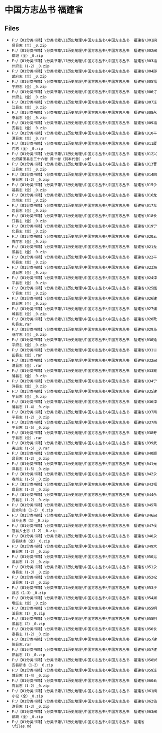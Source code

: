 # 中国方志丛书  福建省

## Files

- `F:/【01分类书籍】\分类书籍\11历史地理\中国方志丛书\中国方志丛书  福建省\001闽侯县志（全）_0.zip`
- `F:/【01分类书籍】\分类书籍\11历史地理\中国方志丛书\中国方志丛书  福建省\002闽都记（全）_0.zip`
- `F:/【01分类书籍】\分类书籍\11历史地理\中国方志丛书\中国方志丛书  福建省\003福州府志（1-2）_0.zip`
- `F:/【01分类书籍】\分类书籍\11历史地理\中国方志丛书\中国方志丛书  福建省\004邵武府志（全）_0.zip`
- `F:/【01分类书籍】\分类书籍\11历史地理\中国方志丛书\中国方志丛书  福建省\005福宁府志（全）_0.zip`
- `F:/【01分类书籍】\分类书籍\11历史地理\中国方志丛书\中国方志丛书  福建省\006汀州府志（全）_0.zip`
- `F:/【01分类书籍】\分类书籍\11历史地理\中国方志丛书\中国方志丛书  福建省\007连江县志（全）_0.zip`
- `F:/【01分类书籍】\分类书籍\11历史地理\中国方志丛书\中国方志丛书  福建省\008永泰县志（全）_0.zip`
- `F:/【01分类书籍】\分类书籍\11历史地理\中国方志丛书\中国方志丛书  福建省\009福安县志（全）_0.zip`
- `F:/【01分类书籍】\分类书籍\11历史地理\中国方志丛书\中国方志丛书  福建省\010平潭县志（全）_0.rar`
- `F:/【01分类书籍】\分类书籍\11历史地理\中国方志丛书\中国方志丛书  福建省\011厦门志（全）_0.zip`
- `F:/【01分类书籍】\分类书籍\11历史地理\中国方志丛书\中国方志丛书  福建省\012兴化府莆田县志三十六卷 首一卷（别本代替）.pdf`
- `F:/【01分类书籍】\分类书籍\11历史地理\中国方志丛书\中国方志丛书  福建省\013晋江县志（全）_0.zip`
- `F:/【01分类书籍】\分类书籍\11历史地理\中国方志丛书\中国方志丛书  福建省\014同安县志（1-2）_0.zip`
- `F:/【01分类书籍】\分类书籍\11历史地理\中国方志丛书\中国方志丛书  福建省\015永福县志（全）_0.zip`
- `F:/【01分类书籍】\分类书籍\11历史地理\中国方志丛书\中国方志丛书  福建省\016龙岩州志（全）_0.zip`
- `F:/【01分类书籍】\分类书籍\11历史地理\中国方志丛书\中国方志丛书  福建省\017龙岩县志（全）_0.zip`
- `F:/【01分类书籍】\分类书籍\11历史地理\中国方志丛书\中国方志丛书  福建省\018长汀县志（全）_0.zip`
- `F:/【01分类书籍】\分类书籍\11历史地理\中国方志丛书\中国方志丛书  福建省\019宁化县志（全）_0.zip`
- `F:/【01分类书籍】\分类书籍\11历史地理\中国方志丛书\中国方志丛书  福建省\020云霄厅志（全）_0.zip`
- `F:/【01分类书籍】\分类书籍\11历史地理\中国方志丛书\中国方志丛书  福建省\021龙溪县志（全）_0.zip`
- `F:/【01分类书籍】\分类书籍\11历史地理\中国方志丛书\中国方志丛书  福建省\022平和县志（全）_0.zip`
- `F:/【01分类书籍】\分类书籍\11历史地理\中国方志丛书\中国方志丛书  福建省\023海澄县志（全）_0.zip`
- `F:/【01分类书籍】\分类书籍\11历史地理\中国方志丛书\中国方志丛书  福建省\024漳平县志（全）_0.zip`
- `F:/【01分类书籍】\分类书籍\11历史地理\中国方志丛书\中国方志丛书  福建省\025瓯宁县志（全）_0.zip`
- `F:/【01分类书籍】\分类书籍\11历史地理\中国方志丛书\中国方志丛书  福建省\026建瓯县志（全）_0.zip`
- `F:/【01分类书籍】\分类书籍\11历史地理\中国方志丛书\中国方志丛书  福建省\027浦城县志（全）_0.zip`
- `F:/【01分类书籍】\分类书籍\11历史地理\中国方志丛书\中国方志丛书  福建省\028政和县志.rar`
- `F:/【01分类书籍】\分类书籍\11历史地理\中国方志丛书\中国方志丛书  福建省\029马巷厅志（全）_0.zip`
- `F:/【01分类书籍】\分类书籍\11历史地理\中国方志丛书\中国方志丛书  福建省\030延平府志（全）_0.zip`
- `F:/【01分类书籍】\分类书籍\11历史地理\中国方志丛书\中国方志丛书  福建省\031古田县志（全）.rar`
- `F:/【01分类书籍】\分类书籍\11历史地理\中国方志丛书\中国方志丛书  福建省\032闽清县志（全）.rar`
- `F:/【01分类书籍】\分类书籍\11历史地理\中国方志丛书\中国方志丛书  福建省\033霞浦县志（全）_0.zip`
- `F:/【01分类书籍】\分类书籍\11历史地理\中国方志丛书\中国方志丛书  福建省\034宁洋县志（全）_0.zip`
- `F:/【01分类书籍】\分类书籍\11历史地理\中国方志丛书\中国方志丛书  福建省\035建宁县志（全）_0.zip`
- `F:/【01分类书籍】\分类书籍\11历史地理\中国方志丛书\中国方志丛书  福建省\036漳浦县志（1-4）_0.zip`
- `F:/【01分类书籍】\分类书籍\11历史地理\中国方志丛书\中国方志丛书  福建省\037南平县志（1-2）_0.zip`
- `F:/【01分类书籍】\分类书籍\11历史地理\中国方志丛书\中国方志丛书  福建省\037南平县志（3-5）_0.zip`
- `F:/【01分类书籍】\分类书籍\11历史地理\中国方志丛书\中国方志丛书  福建省\038寿宁县志（全）.rar`
- `F:/【01分类书籍】\分类书籍\11历史地理\中国方志丛书\中国方志丛书  福建省\039武夷山志（1-5）_0.rar`
- `F:/【01分类书籍】\分类书籍\11历史地理\中国方志丛书\中国方志丛书  福建省\040顺昌县志（1-2）_0.zip`
- `F:/【01分类书籍】\分类书籍\11历史地理\中国方志丛书\中国方志丛书  福建省\041光泽县志（1-5）_0.zip`
- `F:/【01分类书籍】\分类书籍\11历史地理\中国方志丛书\中国方志丛书  福建省\042永春州志（1-5）_0.zip`
- `F:/【01分类书籍】\分类书籍\11历史地理\中国方志丛书\中国方志丛书  福建省\043福鼎县志（1-3）_0.zip`
- `F:/【01分类书籍】\分类书籍\11历史地理\中国方志丛书\中国方志丛书  福建省\044永安县志（1-2）_0.zip`
- `F:/【01分类书籍】\分类书籍\11历史地理\中国方志丛书\中国方志丛书  福建省\045莆田水利志（1-2）_0.zip`
- `F:/【01分类书籍】\分类书籍\11历史地理\中国方志丛书\中国方志丛书  福建省\046闽县乡土志（1）_0.zip`
- `F:/【01分类书籍】\分类书籍\11历史地理\中国方志丛书\中国方志丛书  福建省\047侯官县乡土志（1-2）_0.zip`
- `F:/【01分类书籍】\分类书籍\11历史地理\中国方志丛书\中国方志丛书  福建省\048永安县续志（全）_0.zip`
- `F:/【01分类书籍】\分类书籍\11历史地理\中国方志丛书\中国方志丛书  福建省\049大田县志（1-2）_0.zip`
- `F:/【01分类书籍】\分类书籍\11历史地理\中国方志丛书\中国方志丛书  福建省\050尤溪县志（1-2）_0.zip`
- `F:/【01分类书籍】\分类书籍\11历史地理\中国方志丛书\中国方志丛书  福建省\051永春县志（1-3）_0.zip`
- `F:/【01分类书籍】\分类书籍\11历史地理\中国方志丛书\中国方志丛书  福建省\052松溪县志（1-2）_0.zip`
- `F:/【01分类书籍】\分类书籍\11历史地理\中国方志丛书\中国方志丛书  福建省\053沙县志（1-3）_0.zip`
- `F:/【01分类书籍】\分类书籍\11历史地理\中国方志丛书\中国方志丛书  福建省\054周墩区志（全）_0.zip`
- `F:/【01分类书籍】\分类书籍\11历史地理\中国方志丛书\中国方志丛书  福建省\055明溪县志（1）_0.zip`
- `F:/【01分类书籍】\分类书籍\11历史地理\中国方志丛书\中国方志丛书  福建省\055明溪县志（2）_0.zip`
- `F:/【01分类书籍】\分类书籍\11历史地理\中国方志丛书\中国方志丛书  福建省\056长泰县志（1-2）_0.zip`
- `F:/【01分类书籍】\分类书籍\11历史地理\中国方志丛书\中国方志丛书  福建省\057建阳县志.rar`
- `F:/【01分类书籍】\分类书籍\11历史地理\中国方志丛书\中国方志丛书  福建省\057建阳县志（1）_0.zip`
- `F:/【01分类书籍】\分类书籍\11历史地理\中国方志丛书\中国方志丛书  福建省\058崇安县新志（1-2）_0.zip`
- `F:/【01分类书籍】\分类书籍\11历史地理\中国方志丛书\中国方志丛书  福建省\059连城县志（1-4）_0.zip`
- `F:/【01分类书籍】\分类书籍\11历史地理\中国方志丛书\中国方志丛书  福建省\060云霄县志（1-2）_0.zip`
- `F:/【01分类书籍】\分类书籍\11历史地理\中国方志丛书\中国方志丛书  福建省\061闽小记（全）_0.zip`
- `F:/【01分类书籍】\分类书籍\11历史地理\中国方志丛书\中国方志丛书  福建省\062仙游县志（1-3）_0.zip`
- `F:/【01分类书籍】\分类书籍\11历史地理\中国方志丛书\中国方志丛书  福建省\063闽部疏（全）_0.zip`
- `F:/【01分类书籍】\分类书籍\11历史地理\中国方志丛书\中国方志丛书  福建省\files.md`
